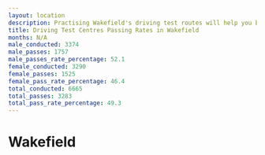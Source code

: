 ```yaml
---
layout: location
description: Practising Wakefield's driving test routes will help you become more confident in your gear-changing abilities.
title: Driving Test Centres Passing Rates in Wakefield
months: N/A
male_conducted: 3374
male_passes: 1757
male_passes_rate_percentage: 52.1
female_conducted: 3290
female_passes: 1525
female_pass_rate_percentage: 46.4
total_conducted: 6665
total_passes: 3283
total_pass_rate_percentage: 49.3
---
```


# Wakefield
